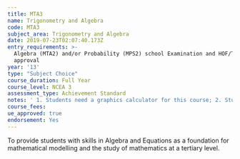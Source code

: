 ```yaml
---
title: MTA3
name: Trigonometry and Algebra
code: MTA3
subject_area: Trigonometry and Algebra
date: 2019-07-23T02:07:40.173Z
entry_requirements: >-
  Algebra (MTA2) and/or Probability (MPS2) school Examination and HOF/TIC
  approval
year: '13'
type: "Subject Choice"
course_duration: Full Year
course_level: NCEA 3
assessment_type: Achievement Standard
notes: ' 1. Students need a graphics calculator for this course; 2. Students wishing to do scholarship statistics must take MPS3 and MTA3; 3. Students wishing to do Scholarship Calculus must take MTA3 and MGC3.'
course_fees:
ue_approved: true
endorsement: Yes
---
```

To provide students with skills in Algebra and Equations as a foundation for mathematical modelling and the study of mathematics at a tertiary level.
